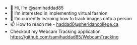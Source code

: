 - 👋 Hi, I’m @samihaddad85
- 👀 I’m interested in implementing virtual fashion
- 🌱 I’m currently learning how to track images onto a person
- 📫 How to reach me - haddad0@sheridancollege.ca
- Checkout my Webcam Tracking application https://github.com/samihaddad85/WebcamTracking
<!---
samihaddad85/samihaddad85 is a ✨ special ✨ repository because its `README.md` (this file) appears on your GitHub profile.
You can click the Preview link to take a look at your changes.
--->
